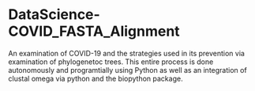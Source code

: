 # DataScience-COVID_FASTA_Alignment
 An examination of COVID-19 and the strategies used in its prevention via examination of phylogenetoc trees. This entire process is done autonomously and programtially using Python as well as an integration of clustal omega via python and the biopython package. 
